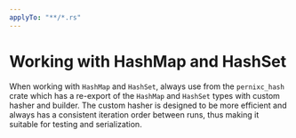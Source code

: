 ```yaml
---
applyTo: "**/*.rs"
---
```


# Working with HashMap and HashSet

When working with `HashMap` and `HashSet`, always use from the `pernixc_hash`
crate which has a re-export of the `HashMap` and `HashSet` types with custom
hasher and builder. The custom hasher is designed to be more efficient and
always has a consistent iteration order between runs, thus making it suitable
for testing and serialization.
